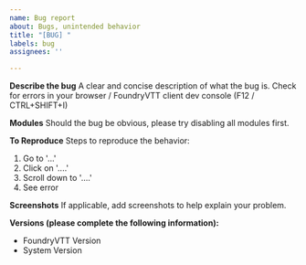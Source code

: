 ```yaml
---
name: Bug report
about: Bugs, unintended behavior
title: "[BUG] "
labels: bug
assignees: ''

---
```


**Describe the bug**
A clear and concise description of what the bug is.
Check for errors in your browser / FoundryVTT client dev console (F12 / CTRL+SHIFT+I)

**Modules**
Should the bug be obvious, please try disabling all modules first.

**To Reproduce**
Steps to reproduce the behavior:
1. Go to '...'
2. Click on '....'
3. Scroll down to '....'
4. See error

**Screenshots**
If applicable, add screenshots to help explain your problem.

**Versions (please complete the following information):**
 - FoundryVTT Version
 - System Version
